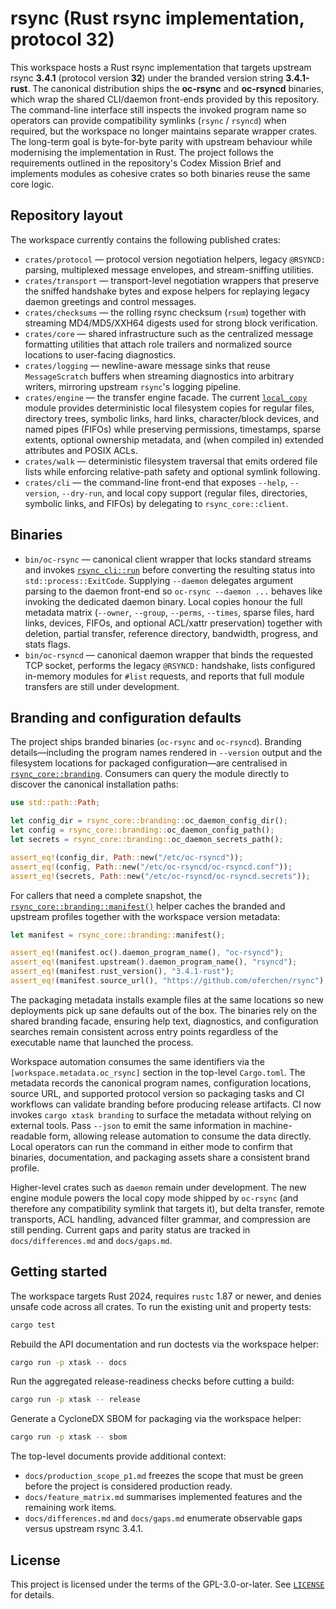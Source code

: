 # rsync (Rust rsync implementation, protocol 32)

This workspace hosts a Rust rsync implementation that targets upstream rsync
**3.4.1** (protocol version **32**) under the branded version string
**3.4.1-rust**. The canonical distribution ships the **oc-rsync** and
**oc-rsyncd** binaries, which wrap the shared CLI/daemon front-ends provided by
this repository. The command-line interface still inspects the invoked program
name so operators can provide compatibility symlinks (`rsync` / `rsyncd`) when
required, but the workspace no longer maintains separate wrapper crates. The
long-term goal is byte-for-byte parity with upstream behaviour while
modernising the implementation in Rust. The project follows the requirements
outlined in the repository's Codex Mission Brief and implements modules as
cohesive crates so both binaries reuse the same core logic.

## Repository layout

The workspace currently contains the following published crates:

- `crates/protocol` — protocol version negotiation helpers, legacy `@RSYNCD:`
  parsing, multiplexed message envelopes, and stream-sniffing utilities.
- `crates/transport` — transport-level negotiation wrappers that preserve the
  sniffed handshake bytes and expose helpers for replaying legacy daemon
  greetings and control messages.
- `crates/checksums` — the rolling rsync checksum (`rsum`) together with
  streaming MD4/MD5/XXH64 digests used for strong block verification.
- `crates/core` — shared infrastructure such as the centralized message
  formatting utilities that attach role trailers and normalized source
  locations to user-facing diagnostics.
- `crates/logging` — newline-aware message sinks that reuse
  `MessageScratch` buffers when streaming diagnostics into arbitrary
  writers, mirroring upstream `rsync`'s logging pipeline.
- `crates/engine` — the transfer engine facade. The current
  [`local_copy`](crates/engine/src/local_copy.rs) module provides deterministic
  local filesystem copies for regular files, directory trees, symbolic links,
  hard links, character/block devices, and named pipes (FIFOs) while preserving
  permissions, timestamps, sparse extents, optional ownership metadata, and (when
  compiled in) extended attributes and POSIX ACLs.
- `crates/walk` — deterministic filesystem traversal that emits ordered file
  lists while enforcing relative-path safety and optional symlink following.
- `crates/cli` — the command-line front-end that exposes `--help`, `--version`,
  `--dry-run`, and local copy support (regular files, directories, symbolic
  links, and FIFOs) by delegating to `rsync_core::client`.

## Binaries

- `bin/oc-rsync` — canonical client wrapper that locks standard streams and
  invokes [`rsync_cli::run`](crates/cli/src/lib.rs) before converting the
  resulting status into `std::process::ExitCode`. Supplying `--daemon` delegates
  argument parsing to the daemon front-end so `oc-rsync --daemon ...` behaves
  like invoking the dedicated daemon binary. Local copies honour the full
  metadata matrix (`--owner`, `--group`, `--perms`, `--times`, sparse files,
  hard links, devices, FIFOs, and optional ACL/xattr preservation) together with
  deletion, partial transfer, reference directory, bandwidth, progress, and
  stats flags.
- `bin/oc-rsyncd` — canonical daemon wrapper that binds the requested TCP
  socket, performs the legacy `@RSYNCD:` handshake, lists configured in-memory
  modules for `#list` requests, and reports that full module transfers are still
  under development.

## Branding and configuration defaults

The project ships branded binaries (`oc-rsync` and `oc-rsyncd`). Branding
details—including the program names rendered in `--version` output and the
filesystem locations for packaged configuration—are centralised in
[`rsync_core::branding`](crates/core/src/branding.rs). Consumers can query the
module directly to discover the canonical installation paths:

```rust
use std::path::Path;

let config_dir = rsync_core::branding::oc_daemon_config_dir();
let config = rsync_core::branding::oc_daemon_config_path();
let secrets = rsync_core::branding::oc_daemon_secrets_path();

assert_eq!(config_dir, Path::new("/etc/oc-rsyncd"));
assert_eq!(config, Path::new("/etc/oc-rsyncd/oc-rsyncd.conf"));
assert_eq!(secrets, Path::new("/etc/oc-rsyncd/oc-rsyncd.secrets"));
```

For callers that need a complete snapshot, the
[`rsync_core::branding::manifest()`](crates/core/src/branding/manifest.rs)
helper caches the branded and upstream profiles together with the workspace
version metadata:

```rust
let manifest = rsync_core::branding::manifest();

assert_eq!(manifest.oc().daemon_program_name(), "oc-rsyncd");
assert_eq!(manifest.upstream().daemon_program_name(), "rsyncd");
assert_eq!(manifest.rust_version(), "3.4.1-rust");
assert_eq!(manifest.source_url(), "https://github.com/oferchen/rsync");
```

The packaging metadata installs example files at the same locations so new
deployments pick up sane defaults out of the box. The binaries rely on the
shared branding facade, ensuring help text, diagnostics, and configuration
searches remain consistent across entry points regardless of the executable
name that launched the process.

Workspace automation consumes the same identifiers via the
`[workspace.metadata.oc_rsync]` section in the top-level `Cargo.toml`. The
metadata records the canonical program names, configuration locations, source
URL, and supported protocol version so packaging tasks and CI workflows can
validate branding before producing release artifacts. CI now invokes
`cargo xtask branding` to surface the metadata without relying on external
tools. Pass `--json` to emit the same information in machine-readable form,
allowing release automation to consume the data directly. Local operators can
run the command in either mode to confirm that binaries, documentation, and
packaging assets share a consistent brand profile.

Higher-level crates such as `daemon` remain under development. The new engine
module powers the local copy mode shipped by `oc-rsync` (and therefore any
compatibility symlink that targets it), but delta transfer, remote transports,
ACL handling, advanced filter grammar, and compression are still pending. Current
gaps and parity status are tracked in `docs/differences.md` and `docs/gaps.md`.

## Getting started

The workspace targets Rust 2024, requires `rustc` 1.87 or newer, and denies
unsafe code across all crates. To run the existing unit and property tests:

```bash
cargo test
```

Rebuild the API documentation and run doctests via the workspace helper:

```bash
cargo run -p xtask -- docs
```

Run the aggregated release-readiness checks before cutting a build:

```bash
cargo run -p xtask -- release
```

Generate a CycloneDX SBOM for packaging via the workspace helper:

```bash
cargo run -p xtask -- sbom
```

The top-level documents provide additional context:

- `docs/production_scope_p1.md` freezes the scope that must be green before the
  project is considered production ready.
- `docs/feature_matrix.md` summarises implemented features and the remaining
  work items.
- `docs/differences.md` and `docs/gaps.md` enumerate observable gaps versus
  upstream rsync 3.4.1.

## License

This project is licensed under the terms of the GPL-3.0-or-later. See
[`LICENSE`](LICENSE) for details.
